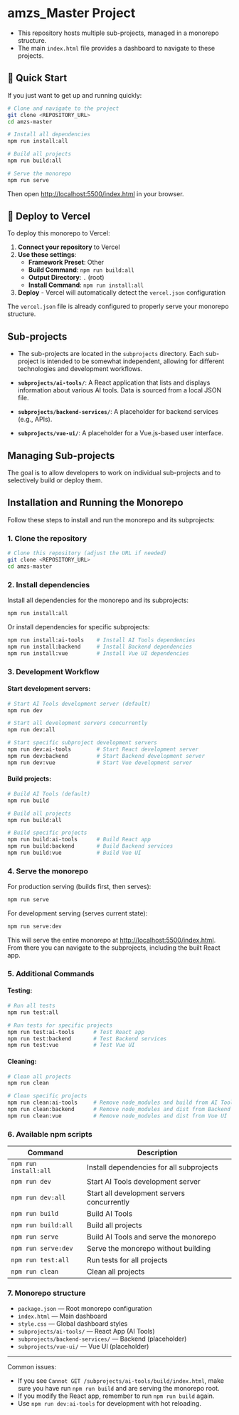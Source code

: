 # amzs_Master Project
* This repository hosts multiple sub-projects, managed in a monorepo structure. 
* The main `index.html` file provides a dashboard to navigate to these projects.

## 🚀 Quick Start

If you just want to get up and running quickly:

```bash
# Clone and navigate to the project
git clone <REPOSITORY_URL>
cd amzs-master

# Install all dependencies
npm run install:all

# Build all projects
npm run build:all

# Serve the monorepo
npm run serve
```

Then open [http://localhost:5500/index.html](http://localhost:5500/index.html) in your browser.

## 🚀 Deploy to Vercel

To deploy this monorepo to Vercel:

1. **Connect your repository** to Vercel
2. **Use these settings**:
   - **Framework Preset**: Other
   - **Build Command**: `npm run build:all`
   - **Output Directory**: `.` (root)
   - **Install Command**: `npm run install:all`
3. **Deploy** - Vercel will automatically detect the `vercel.json` configuration

The `vercel.json` file is already configured to properly serve your monorepo structure.

## Sub-projects
- The sub-projects are located in the `subprojects` directory. Each sub-project is intended to be somewhat independent, allowing for different technologies and development workflows.

- **`subprojects/ai-tools/`**: A React application that lists and displays information about various AI tools. Data is sourced from a local JSON file.
- **`subprojects/backend-services/`**: A placeholder for backend services (e.g., APIs).
- **`subprojects/vue-ui/`**: A placeholder for a Vue.js-based user interface.

## Managing Sub-projects

The goal is to allow developers to work on individual sub-projects and to selectively build or deploy them.
 
## Installation and Running the Monorepo

Follow these steps to install and run the monorepo and its subprojects:

### 1. Clone the repository

```bash
# Clone this repository (adjust the URL if needed)
git clone <REPOSITORY_URL>
cd amzs-master
```

### 2. Install dependencies

Install all dependencies for the monorepo and its subprojects:

```bash
npm run install:all
```

Or install dependencies for specific subprojects:

```bash
npm run install:ai-tools    # Install AI Tools dependencies
npm run install:backend     # Install Backend dependencies  
npm run install:vue         # Install Vue UI dependencies
```

### 3. Development Workflow

#### Start development servers:

```bash
# Start AI Tools development server (default)
npm run dev

# Start all development servers concurrently
npm run dev:all

# Start specific subproject development servers
npm run dev:ai-tools        # Start React development server
npm run dev:backend         # Start Backend development server
npm run dev:vue             # Start Vue development server
```

#### Build projects:

```bash
# Build AI Tools (default)
npm run build

# Build all projects
npm run build:all

# Build specific projects
npm run build:ai-tools      # Build React app
npm run build:backend       # Build Backend services
npm run build:vue           # Build Vue UI
```

### 4. Serve the monorepo

For production serving (builds first, then serves):

```bash
npm run serve
```

For development serving (serves current state):

```bash
npm run serve:dev
```

This will serve the entire monorepo at [http://localhost:5500/index.html](http://localhost:5500/index.html). From there you can navigate to the subprojects, including the built React app.

### 5. Additional Commands

#### Testing:
```bash
# Run all tests
npm run test:all

# Run tests for specific projects
npm run test:ai-tools      # Test React app
npm run test:backend       # Test Backend services
npm run test:vue           # Test Vue UI
```

#### Cleaning:
```bash
# Clean all projects
npm run clean

# Clean specific projects
npm run clean:ai-tools     # Remove node_modules and build from AI Tools
npm run clean:backend      # Remove node_modules and dist from Backend
npm run clean:vue          # Remove node_modules and dist from Vue UI
```

### 6. Available npm scripts

| Command | Description |
|---------|-------------|
| `npm run install:all` | Install dependencies for all subprojects |
| `npm run dev` | Start AI Tools development server |
| `npm run dev:all` | Start all development servers concurrently |
| `npm run build` | Build AI Tools |
| `npm run build:all` | Build all projects |
| `npm run serve` | Build AI Tools and serve the monorepo |
| `npm run serve:dev` | Serve the monorepo without building |
| `npm run test:all` | Run tests for all projects |
| `npm run clean` | Clean all projects |

### 7. Monorepo structure

- `package.json` — Root monorepo configuration
- `index.html` — Main dashboard
- `style.css` — Global dashboard styles
- `subprojects/ai-tools/` — React App (AI Tools)
- `subprojects/backend-services/` — Backend (placeholder)
- `subprojects/vue-ui/` — Vue UI (placeholder)

---

Common issues:
- If you see `Cannot GET /subprojects/ai-tools/build/index.html`, make sure you have run `npm run build` and are serving the monorepo root.
- If you modify the React app, remember to run `npm run build` again.
- Use `npm run dev:ai-tools` for development with hot reloading.
